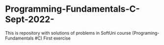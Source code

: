 # Programming-Fundamentals-C-Sept-2022-
This is repository with solutions of problems in SoftUni course (Programing- Fundamentals #C)
First exercise